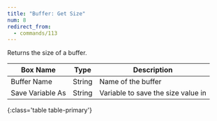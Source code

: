 ```yaml
---
title: "Buffer: Get Size"
num: 8
redirect_from:
  - commands/113
---
```


Returns the size of a buffer.


| Box Name | Type | Description | 
|-------|--------|--------
|Buffer Name	|String	| Name of the buffer
|Save Variable As|String|Variable to save the size value in
{:class='table table-primary'}









